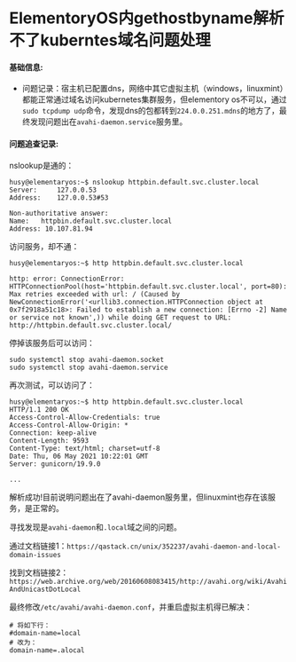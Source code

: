 # ElementoryOS内gethostbyname解析不了kuberntes域名问题处理

#### 基础信息:
- 问题记录：宿主机已配置dns，网络中其它虚拟主机（windows，linuxmint）都能正常通过域名访问kubernetes集群服务，但elementory os不可以，通过`sudo tcpdump udp`命令，发现dns的包都转到`224.0.0.251.mdns`的地方了，最终发现问题出在`avahi-daemon.service`服务里。

#### 问题追查记录:

nslookup是通的：
```shell
husy@elementaryos:~$ nslookup httpbin.default.svc.cluster.local
Server:		127.0.0.53
Address:	127.0.0.53#53

Non-authoritative answer:
Name:	httpbin.default.svc.cluster.local
Address: 10.107.81.94
```

访问服务，却不通：
```shell
husy@elementaryos:~$ http httpbin.default.svc.cluster.local

http: error: ConnectionError: HTTPConnectionPool(host='httpbin.default.svc.cluster.local', port=80): Max retries exceeded with url: / (Caused by NewConnectionError('<urllib3.connection.HTTPConnection object at 0x7f2918a51c18>: Failed to establish a new connection: [Errno -2] Name or service not known',)) while doing GET request to URL: http://httpbin.default.svc.cluster.local/
```

停掉该服务后可以访问：
```shell
sudo systemctl stop avahi-daemon.socket
sudo systemctl stop avahi-daemon.service
```

再次测试，可以访问了：
```shell
husy@elementaryos:~$ http httpbin.default.svc.cluster.local
HTTP/1.1 200 OK
Access-Control-Allow-Credentials: true
Access-Control-Allow-Origin: *
Connection: keep-alive
Content-Length: 9593
Content-Type: text/html; charset=utf-8
Date: Thu, 06 May 2021 10:22:01 GMT
Server: gunicorn/19.9.0

...
```
解析成功!目前说明问题出在了avahi-daemon服务里，但linuxmint也存在该服务，是正常的。

寻找发现是`avahi-daemon`和`.local`域之间的问题。

通过文档链接1：`https://qastack.cn/unix/352237/avahi-daemon-and-local-domain-issues`

找到文档链接2：`https://web.archive.org/web/20160608083415/http://avahi.org/wiki/AvahiAndUnicastDotLocal`

最终修改`/etc/avahi/avahi-daemon.conf`，并重启虚拟主机得已解决：
```shell
# 将如下行：
#domain-name=local
# 改为：
domain-name=.alocal
```
